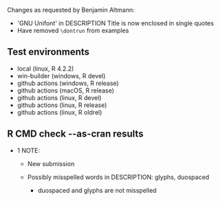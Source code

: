 Changes as requested by Benjamin Altmann:

* 'GNU Unifont' in DESCRIPTION Title is now enclosed in single quotes
* Have removed `\dontrun` from examples

## Test environments

* local (linux, R 4.2.2)
* win-builder (windows, R devel)
* github actions (windows, R release)
* github actions (macOS, R release)
* github actions (linux, R devel)
* github actions (linux, R release)
* github actions (linux, R oldrel)

## R CMD check --as-cran results

* 1 NOTE: 

  + New submission
  + Possibly misspelled words in DESCRIPTION: glyphs, duospaced

    - duospaced and glyphs are not misspelled
